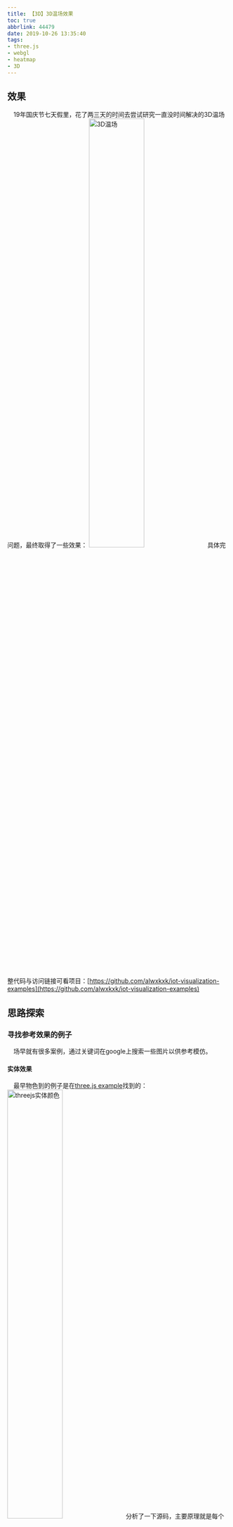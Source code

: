 ```yaml
---
title: 【3D】3D温场效果
toc: true
abbrlink: 44479
date: 2019-10-26 13:35:40
tags:
- three.js
- webgl
- heatmap
- 3D
---
```


## 效果
&emsp;19年国庆节七天假里，花了两三天的时间去尝试研究一直没时间解决的3D温场问题，最终取得了一些效果：
<img alt="3D温场" src="/blog/blog_images/3d/3D温场.webp" style="width:50%;">
&emsp;具体完整代码与访问链接可看项目：[https://github.com/alwxkxk/iot-visualization-examples](https://github.com/alwxkxk/iot-visualization-examples)

## 思路探索

### 寻找参考效果的例子
&emsp;场早就有很多案例，通过关键词在google上搜索一些图片以供参考模仿。

#### 实体效果
&emsp;最早物色到的例子是在[three.js example](https://threejs.org/examples/?q=colors#webgl_geometry_colors_lookuptable)找到的：
<img alt="threejs实体颜色" src="/blog/blog_images/3d/threejs实体颜色.webp" style="width:50%;">
&emsp;分析了一下源码，主要原理就是每个点都拥有一个数值（在该例子里是压力值，实际上我们用来表示温度值也是一样的），根据数值来给予每个点不同的颜色，就能渲染出来这种效果。这种效果单体一个物体来展现的话，效果还行，就是计算量有点大可能需要后端直接计算好再传给前端。但细想了一下，如果是每个物体都是这种方式来展示温度，呈现到整个大场景来说是很丑的，如同这种效果：
<img alt="全局实体效果" src="/blog/blog_images/3d/全局实体效果.webp" style="width:50%;">
&emsp;单纯从观赏性来说，可以想象出这种效果最终会给人感觉很硬，并不好看，所以实体效果只适合给单一物体展示，不适合展示全景。

### 线框实体效果
&emsp;类似于上面刚讨论的实体效果，只不过3D模型变成了线框模式。对于复杂的3D模型，线框模式是十分漂亮的：
<img alt="线框实体效果" src="/blog/blog_images/3d/线框实体效果.webp" style="width:50%;">
&emsp;实现原理初步估计也是跟实体效果差不多，根据每个点所对应的数值给予不同的颜色即可，只不过3D模型渲染成线框模式即可。这种效果对于展示单个复杂物体十分漂亮，在整个大场景下估计会好看那么一点点。

### 地板效果
&emsp;上面讨论的效果都是立体的，而地板效果则是平面的。在大场景的展示多物体的情景下，感觉平面的效果远比立位效果要好看得多。
<img alt="地板效果" src="/blog/blog_images/3d/地板效果.webp" style="width:50%;">
&emsp;当然，这网上找来的效果图我是觉得有些问题的，就是温度传感器并不是整体空间都能覆盖的，没有温度传感器的地方自然没有数值，但也不能填充个默认的颜色上去呀，否则这一片绿色代表的到底是指温度正常呢，还是指没有传感器没有数值呢？所以实事求事地来讲，我觉得下面的效果才是相对合理的，没有数值的地方就该没有颜色。
<img alt="heatmap效果" src="/blog/blog_images/3d/heatmap效果.webp" style="heatmap效果:50%;">
&emsp;我最终也是研究出了这种效果。

### 地板效果的实现思路
&emsp;虽然3D温场的案例效果图网上很多，但相关代码实现原理的讨论倒是没找到，没办法复制粘贴别人的代码那么只能自己折腾了。关键步骤如下：

- 由[heatmap.js](https://www.patrick-wied.at/static/heatmapjs/)生成温场图（canvas元素）。
- 创建新的地板平板并将温场图作为其纹理贴上去。
- 根据温度传感器的世界坐标投射到地板平面上得到其投射坐标，并转换计算出在canvas元素的坐标，根据传感器的温度值通过[heatmap.js](https://www.patrick-wied.at/static/heatmapjs/)的API设置温场效果即可。

&emsp;一开始我是想在地板的3D模型上添加这种温场效果，但发现实现起来还比较麻烦，折腾了几下也没成功做出来。后来灵感一现，就想到创建一个新平面来展现温场，实现起来简单多了。
&emsp;[heatmap.js](https://www.patrick-wied.at/static/heatmapjs/)生成温场图效果我就不多说了，直接看其官方文档即可。
&emsp;创建新的地板平板并将温场图作为其纹理贴上去，这一步注意需要创建出来的平面的正面默认朝向是向着Z轴的正半轴方向，需要调整角度才能使其正面朝上。
```ts
    const box3 = new THREE.Box3();
    box3.setFromObject(mainObj);
    // 创建出两倍大小的正方形作为地板温场的载体
    const x = Math.abs(box3.max.x - box3.min.x);
    const y = Math.abs(box3.max.z - box3.min.z);
    const len = this.len = Math.max(x, y) * 2;

    //  texture 所展现的就是 对应的就是heatmap 生成 的 canvas。
    const texture = new THREE.CanvasTexture(canvasElement); 
    const material = new THREE.MeshBasicMaterial({
      transparent: true,
      depthTest: false,
      depthWrite: false,
      map: texture,
    });

    const planeGeometry = new THREE.PlaneBufferGeometry( len, len );
    const plane = this.plane = new THREE.Mesh(planeGeometry, material);
    // 调整平板 角度，使其正面朝上展示温场效果，背面是透明的。
    plane.rotation.x = - Math.PI * 0.5;
    scene.add(plane);
```

&emsp;相对于实体效果这种立体需要大量计算（需要给每个点一个计算出对应的颜色值），地板效果所需的计算量就少多了，可以直接在前端计算，只需要把每个温度传感器空间坐标投射到地板平面上就可以了。（传感器的世界坐标假设为（10,15,20），那么投影到地板XZ平面（即Y=0），其投射坐标就是（10，0，20））
&emsp;比较核心的问题就是，如何由3D里的投影坐标能转换到canvas坐标上。通过计算与试验，由平板的坐标体系（平板中心为原点，向左上增长），结合UV图的坐标体系（UV图是从左下为原点，向右上增长），结合`geometry.attributes.uv`的与其对应的坐标，结合heatmap API的坐标体系（左上为原点，向右下增长），计算投影坐标在平面的百分比，换算出在canvas元素的坐标，最终换算公式如下：
```ts
// v.x v.y 为投射坐标。
// this.len 为正式形平板的边长
// width height 为heatmap 创建 canvas的高宽
x: ( (v.x / this.len) + 0.5 ) * width,
y: ( (v.y / this.len) + 0.5 ) * height,
```

&emsp; 转换成canvas坐标后就能过后heatmap的API传入数值即可设置出效果。
<img alt="3D温场" src="/blog/blog_images/3d/3D温场.webp" style="width:50%;">
&emsp; 完整的效果与项目代码可查看项目：[https://github.com/alwxkxk/iot-visualization-examples](https://github.com/alwxkxk/iot-visualization-examples)

## 附录

- [网页热力图绘制原理](https://www.wangshaoxing.com/blog/how-to-draw-a-heatmap.html)

